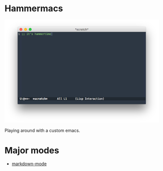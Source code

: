 Hammermacs
==========
![splash](doc/splash.png)

Playing around with a custom emacs.

Major modes
===========
  * [markdown-mode](https://jblevins.org/projects/markdown-mode/)
